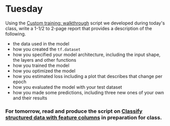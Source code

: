 # Tuesday

Using the [Custom training: walkthrough](https://www.tensorflow.org/tutorials/customization/custom_training_walkthrough) script we developed during today's class, write a 1-1/2 to 2-page report that provides a description of the following.

- the data used in the model
- how you created the `tf.dataset`
- how you specified your model architecture, including the input shape, the layers and other functions
- how you trained the model
- how you optimized the model
- how you estimated loss including a plot that describes that change per epoch
- how you evaluated the model with your test dataset
- how you made some predictions, including three new ones of your own and their results

### For tomorrow, read and produce the script on [Classify structured data with feature columns](https://www.tensorflow.org/tutorials/structured_data/feature_columns) in preparation for class.
